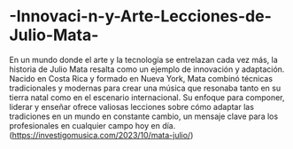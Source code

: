 # -Innovaci-n-y-Arte-Lecciones-de-Julio-Mata-
En un mundo donde el arte y la tecnología se entrelazan cada vez más, la historia de Julio Mata resalta como un ejemplo de innovación y adaptación. Nacido en Costa Rica y formado en Nueva York, Mata combinó técnicas tradicionales y modernas para crear una música que resonaba tanto en su tierra natal como en el escenario internacional. Su enfoque para componer, liderar y enseñar ofrece valiosas lecciones sobre cómo adaptar las tradiciones en un mundo en constante cambio, un mensaje clave para los profesionales en cualquier campo hoy en día.
(https://investigomusica.com/2023/10/mata-julio/)

